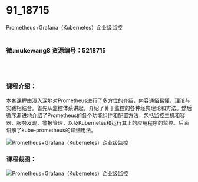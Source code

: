 # 91_18715
Prometheus+Grafana（Kubernetes）企业级监控
<br/></br>
<h3>微:mukewang8 资源编号：5218715</h3>
<br/></br>
<h3>课程介绍：</h3>
<p>本套课程由浅入深地对<a title="查看与 Prometheus 相关的文章" target="_blank">Prometheus</a>进行了多方位的介绍，内容通俗易懂，理论与实践相结合。首先从监控体系讲起，介绍了关于监控的各种经典理论和方法。然后循序渐进地介绍了Prometheus的各个功能组件和配置方法，包括监控主机和容器、服务发现、警报管理，以及Kubernetes和运行其上的应用程序的监控。后面讲解了kube-prometheus的详细用法。</p>
<p><img src="https://www.ko996.com/wp-content/uploads/img/2021/02/1-96-300x178.png" alt="Prometheus+Grafana（Kubernetes）企业级监控"></p>
<div class="info-desc">
<h3>课程截图：</h3>
<p><img src="https://www.ko996.com/wp-content/uploads/img/2021/02/2-102.png" alt="Prometheus+Grafana（Kubernetes）企业级监控"></p>


			
</div>
